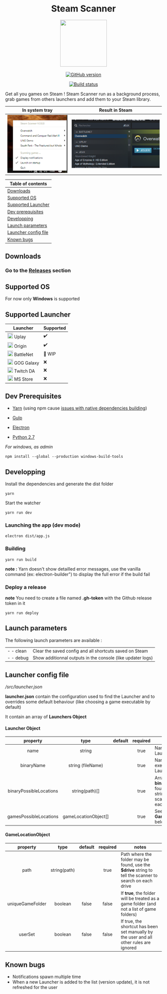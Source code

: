 <center>
    <h1>Steam Scanner</h1>
    <img src="https://i.imgur.com/TQwOYJC.png" width="150px" height="150px">

[![GitHub version](https://badge.fury.io/gh/nj-neer%2FSteam-Scanner.svg)](https://github.com/nj-neer/Steam-Scanner/releases/latest)

[![Build status](https://ci.appveyor.com/api/projects/status/la08lmcifr0q6r9q?svg=true)](https://ci.appveyor.com/project/Cyriaqu3/steam-scanner)

</center>

Get all you games on Steam ! Steam Scanner run as a background process, grab games from others launchers and add them to your Steam library.

|          In system tray           |          Result in Steam           |
| :-------------------------------: | :--------------------------------: |
| ![](./src/assets/screen-tray.png) | ![](./src/assets/screen-steam.png) |

| Table of contents                        |
| ---------------------------------------- |
| [Downloads](#downloads)                  |
| [Supported OS](#supported-os)            |
| [Supported Launcher](#supported-drm)     |
| [Dev prerequisites](#dev-prerequisites)  |
| [Developping](#developping)              |
| [Launch parameters](#launch-parameters)  |
| [Launcher config file](#drm-config-file) |
| [Known bugs](#known-bugs)                |

## Downloads

### Go to the **[Releases](https://github.com/nj-neer/Steam-Scanner/releases/latest)** section

## Supported OS

For now only **Windows** is supported

## Supported Launcher

| Launcher                                                                          | Supported |
| --------------------------------------------------------------------------------- | --------- |
| <img src="https://i.imgur.com/C0PYnQH.png" width="18px" height="18px"> Uplay      | ✔️        |
| <img src="https://i.imgur.com/0iLlyMK.png" width="18px" height="18px"> Origin     | ✔️        |
| <img src="https://i.imgur.com/ffu3VTv.png" width="18px" height="18px"> BattleNet  | 🔁 WIP    |
| <img src="https://i.imgur.com/ES8Pr1w.png" width="18px" height="18px"> GOG Galaxy | ❌        |
| <img src="https://i.imgur.com/zN8Cdvs.png" width="18px" height="18px"> Twitch DA  | ❌        |
| <img src="https://i.imgur.com/KUhFAXu.png"  width="18px" height="18px"> MS Store  | ❌        |

## Dev Prerequisites

- [Yarn](https://yarnpkg.com/lang/en/docs/install) (using npm cause [issues with native dependencies building](https://github.com/electron-userland/electron-builder/issues/1147#issuecomment-276284477))

- [Gulp](https://gulpjs.com/)
- [Electron](https://electronjs.org/)
- [Python 2.7](https://www.python.org/downloads/)

_For windows, as admin_

```
npm install --global --production windows-build-tools
```

## Developping

Install the dependencies and generate the dist folder

```
yarn
```

Start the watcher

```
yarn run dev
```

### Launching the app (dev mode)

```
electron dist/app.js
```

### Building

```
yarn run build
```

**note :** Yarn doesn't show detailled error messages, use the vanilla command (ex: electron-builder") to display the full error if the build fail

### Deploy a release

**note** You need to create a file named **.gh-token** with the Github release token in it

```
yarn run deploy
```

## Launch parameters

The following launch parameters are available :

|           |                                                             |
| --------- | ----------------------------------------------------------- |
| - - clean | Clear the saved config and all shortcuts saved on Steam     |
| - - debug | Show additionnal outputs in the console (like updater logs) |

## Launcher config file

_/src/launcher.json_

**launcher.json** contain the configuration used to find the Launcher and to overrides some default behaviour (like choosing a game executable by default)

It contain an array of **Launchers Object**

#### Launcher Object

|        property         |         type         | default | required | notes                                                                                                                   |
| :---------------------: | :------------------: | :-----: | :------: | ----------------------------------------------------------------------------------------------------------------------- |
|          name           |        string        |         |   true   | Name of the Launcher                                                                                                    |
|       binaryName        |  string (fileName)   |         |   true   | Name of the executable of the Launcher                                                                                  |
| binaryPossibleLocations |    string(path)[]    |         |   true   | Array of path where **binaryName** may be found, use the **\$drive** string to tell the scanner to search on each drive |
| gamesPossibleLocations  | gameLocationObject[] |         |   true   | See **GameLocationObject** below                                                                                        |

#### GameLocationObject

|     property     |     type     | default | required | notes                                                                                                      |
| :--------------: | :----------: | :-----: | :------: | ---------------------------------------------------------------------------------------------------------- |
|       path       | string(path) |         |   true   | Path where the folder may be found, use the **\$drive** string to tell the scanner to search on each drive |
| uniqueGameFolder |   boolean    |  false  |  false   | If **true**, the folder will be treated as a game folder (and not a list of game folders)                  |
|     userSet      |   boolean    |  false  |  false   | If true, the shortcut has been set manually by the user and all other rules are ignored                    |

## Known bugs

- Notifications spawn multiple time
- When a new Launcher is added to the list (version update), it is not refreshed for the user
